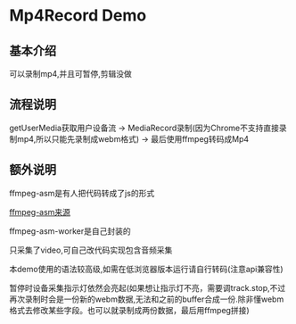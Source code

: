 # Mp4Record Demo

## 基本介绍

可以录制mp4,并且可暂停,剪辑没做

## 流程说明

getUserMedia获取用户设备流 -> MediaRecord录制(因为Chrome不支持直接录制mp4,所以只能先录制成webm格式) -> 最后使用ffmpeg转码成Mp4

## 额外说明

ffmpeg-asm是有人把代码转成了js的形式

[ffmpeg-asm来源](https://github.com/bgrins/videoconverter.js)

ffmpeg-asm-worker是自己封装的

只采集了video,可自己改代码实现包含音频采集

本demo使用的语法较高级,如需在低浏览器版本运行请自行转码(注意api兼容性)

暂停时设备采集指示灯依然会亮起(如果想让指示灯不亮，需要调track.stop,不过再次录制时会是一份新的webm数据,无法和之前的buffer合成一份.除非懂webm格式去修改某些字段。也可以就录制成两份数据，最后用ffmpeg拼接)
